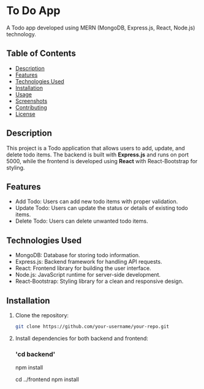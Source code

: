 # To Do App

A Todo app developed using MERN (MongoDB, Express.js, React, Node.js) technology.

## Table of Contents

- [Description](#description)
- [Features](#features)
- [Technologies Used](#technologies-used)
- [Installation](#installation)
- [Usage](#usage)
- [Screenshots](#screenshots)
- [Contributing](#contributing)
- [License](#license)

## Description

This project is a Todo application that allows users to add, update, and delete todo items. The backend is built with **Express.js** and runs on port 5000, while the frontend is developed using **React** with React-Bootstrap for styling.

## Features

- Add Todo: Users can add new todo items with proper validation.
- Update Todo: Users can update the status or details of existing todo items.
- Delete Todo: Users can delete unwanted todo items.

## Technologies Used

- MongoDB: Database for storing todo information.
- Express.js: Backend framework for handling API requests.
- React: Frontend library for building the user interface.
- Node.js: JavaScript runtime for server-side development.
- React-Bootstrap: Styling library for a clean and responsive design.

## Installation

1. Clone the repository:

   ```bash
   git clone https://github.com/your-username/your-repo.git

2. Install dependencies for both backend and frontend:

   ### 'cd backend'
   npm install

   cd ../frontend
   npm install


